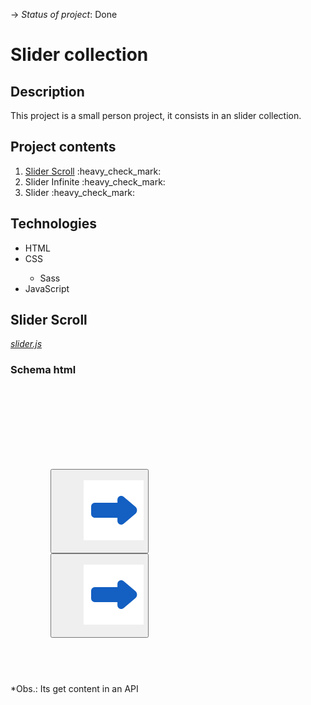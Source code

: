 -> _Status of project_: Done

# Slider collection

## Description

<p>This project is a small person project, it consists in an slider collection.</p>

## Project contents

<ol>
   <li><a href='#sliderScroll'>Slider Scroll</a> :heavy_check_mark:</li>
   <li>Slider Infinite :heavy_check_mark:</li>
   <li>Slider :heavy_check_mark:</li>
</ol>

## Technologies

<ul>
   <li>HTML</li>
   <li>CSS</li>
   <ul>
      <li>Sass</li>
   </ul>
   <li>JavaScript</li>
</ul>

<h2 id = 'sliderScroll'>Slider Scroll</h2>

<a href="https://github.com/AlvesPHGA/slider/blob/main/scripts/slider-infinite.js" style = 'font-style: italic'>slider.js</a>

### Schema html

<code>
   <section aria-label="galeria digimon In Training" class="__slider-container" data-slider='scroll'>
      <section class="__slider-items">
      </section>
      <div class="__prev-next">
         <button type="button" class="__button __previous">
            <img src="arrow.png" alt="back">
         </button>
         <button type="button" class="__button __next">
            <img src="arrow.png" alt="next">
         </button>
      </div>
   </section>
</code>

\*Obs.: Its get content in an API
